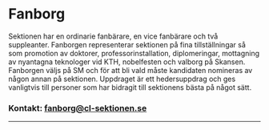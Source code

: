 # Fanborg

Sektionen har en ordinarie fanbärare, en vice fanbärare och två suppleanter. Fanborgen representerar sektionen på fina tillställningar så som promotion av doktorer, professorinstallation, diplomeringar, mottagning av nyantagna teknologer vid KTH, nobelfesten och valborg på Skansen. Fanborgen väljs på SM och för att bli vald måste kandidaten nomineras av någon annan på sektionen. Uppdraget är ett hedersuppdrag och ges vanligtvis till personer som har bidragit till sektionens bästa på något sätt.

### Kontakt: fanborg@cl-sektionen.se

---
